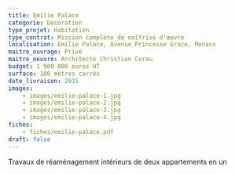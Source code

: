 ```yaml
---
title: Emilie Palace
categorie: Decoration
type_projet: Habitation
type_contrat: Mission complète de maîtrise d'œuvre
localisation: Emilie Palace, Avenue Princesse Grace, Monaco
maitre_ouvrage: Privé
maitre_oeuvre: Architecte Christian Curau
budget: 1 900 000 euros HT
surface: 180 mètres carrés
date_livraison: 2015
images:
    - images/emilie-palace-1.jpg
    - images/emilie-palace-2.jpg
    - images/emilie-palace-3.jpg
    - images/emilie-palace-4.jpg
fiches:
    - fiches/emilie-palace.pdf
draft: false
---
```

Travaux de réaménagement intérieurs de deux appartements en un
